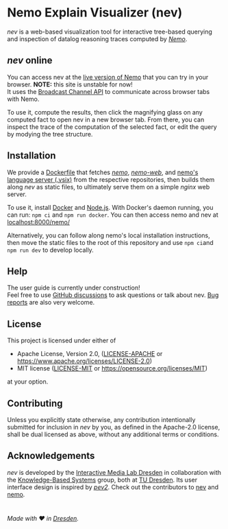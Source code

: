 # Nemo Explain Visualizer (nev)

*nev* is a web-based visualization tool for interactive tree-based querying and inspection of datalog reasoning traces computed by [*Nemo*](https://github.com/knowsys/nemo). 

## *nev* online

You can access nev at the [live version of Nemo](https://tools.iccl.inf.tu-dresden.de/nemo/next) that you can try in your browser. **NOTE:** this site is unstable for now! <br>
It uses the [Broadcast Channel API](https://developer.mozilla.org/en-US/docs/Web/API/Broadcast_Channel_API) to communicate across browser tabs with Nemo. <br>

To use it, compute the results, then click the magnifying glass on any computed fact to open nev in a new browser tab. From there, you can inspect the trace of the computation of the selected fact, or edit the query by modying the tree structure. 

## Installation

We provide a [Dockerfile](Dockerfile) that fetches [*nemo*](https://github.com/knowsys/nemo), [*nemo-web*](https://github.com/knowsys/nemo-web), and [nemo's language server (.vsix)](https://github.com/knowsys/nemo-vscode-extension) from the respective repositories, then builds them along *nev* as static files, to ultimately serve them on a simple *nginx* web server. <br>

To use it, install [Docker](https://www.docker.com/) and [Node.js](https://nodejs.org/en). With Docker's daemon running, you can run: `npm ci` and `npm run docker`. You can then access nemo and nev at [localhost:8000/nemo/](http://localhost:8000/nemo/) <br>

Alternatively, you can follow along nemo's local installation instructions, then move the static files to the root of this repository and use `npm ci`and `npm run dev` to develop locally. 

## Help

The user guide is currently under construction! <br>
Feel free to use [GitHub discussions](https://github.com/imldresden/nev/discussions) to ask questions or talk about nev. [Bug reports](https://github.com/imldresden/nev/issues) are also very welcome.

## License

This project is licensed under either of
- Apache License, Version 2.0, ([LICENSE-APACHE](LICENSE-APACHE) or
  https://www.apache.org/licenses/LICENSE-2.0)
- MIT license ([LICENSE-MIT](LICENSE-MIT) or
  https://opensource.org/licenses/MIT)

at your option.

## Contributing

Unless you explicitly state otherwise, any contribution intentionally submitted for inclusion in *nev* by you, as defined in the Apache-2.0 license, shall be dual licensed as above, without any additional terms or conditions.

## Acknowledgements

*nev* is developed by the [Interactive Media Lab Dresden](https://imld.de/) in collaboration with the [Knowledge-Based Systems](https://kbs.inf.tu-dresden.de/) group, both at [TU Dresden](https://tu-dresden.de). Its user interface design is inspired by [*pev2*](https://github.com/dalibo/pev2). Check out the contributors to [nev](https://github.com/imldresden/nev/graphs/contributors) and [nemo](https://github.com/knowsys/nemo/graphs/contributors). 

#
*Made with ❤️ in [Dresden](https://www.dresden.de).*
